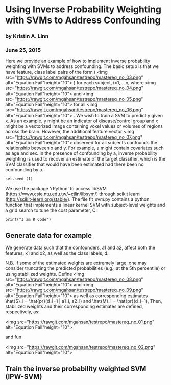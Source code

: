 # Using Inverse Probability Weighting with SVMs to Address Confounding
### by Kristin A. Linn
### June 25, 2015

Here we provide an example of how to implement inverse probability weighting with SVMs to address confounding.  The basic setup is that we have feature, class label pairs of the form (
<img src="https://rawgit.com/mgahsan/testrepo/mastereq_no_03.png" alt="Equation Fail"height="10">
) for each subject, i=1,...,n, where 
<img src="https://rawgit.com/mgahsan/testrepo/mastereq_no_04.png" alt="Equation Fail"height="10">
 and 
<img src="https://rawgit.com/mgahsan/testrepo/mastereq_no_05.png" alt="Equation Fail"height="10">
 for all 
<img src="https://rawgit.com/mgahsan/testrepo/mastereq_no_06.png" alt="Equation Fail"height="10">
. We wish to train a SVM to predict y given x. As an example, y might be an indicator of disease/control group and x might be a vectorized image containing voxel values or volumes of regions across the brain. However, the additional feature vector 
<img src="https://rawgit.com/mgahsan/testrepo/mastereq_no_07.png" alt="Equation Fail"height="10">
 observed for all subjects confounds the relationship between x and y. For example, a might contain covariates such as age and sex.  In the presence of confounding by a, inverse probability weighting is used to recover an estimate of the target classifier, which is the SVM classifier that would have been estimated had there been no confounding by a.


```{r}
set.seed (1)
```

We use the package 'rPython' to access libSVM (https://www.csie.ntu.edu.tw/~cjlin/libsvm/) through scikit learn (http://scikit-learn.org/stable/). The file fit_svm.py contains a python function that implements a linear kernel SVM with subject-level weights and a grid search to tune the cost parameter, C.


```{r}
print("I am R Code")
```

## Generate data for example

We generate data such that the confounders, a1 and a2, affect both the features, x1 and x2, as well as the class labels, d.


N.B. If some of the estimated weights are extremely large, one may consider truncating the predicted probabilities (e.g., at the 5th percentile) or using stabilized weights. Define 
<img src="https://rawgit.com/mgahsan/testrepo/mastereq_no_08.png" alt="Equation Fail"height="10">
 and 
<img src="https://rawgit.com/mgahsan/testrepo/mastereq_no_09.png" alt="Equation Fail"height="10">
 as well as corresponding estimates \hat{S}_i = \hat{pr}(d_i=1 | a1_i, a2_i) and \hat{M}_i = \hat{pr}(d_i=1), Then, stabilized weights and their corresponding estimates are defined, respectively, as:

<img src="https://rawgit.com/mgahsan/testrepo/mastereq_no_01.png" alt="Equation Fail"height="10">

and fun

<img src="https://rawgit.com/mgahsan/testrepo/mastereq_no_02.png" alt="Equation Fail"height="10">

## Train the inverse probability weighted SVM (IPW-SVM)
